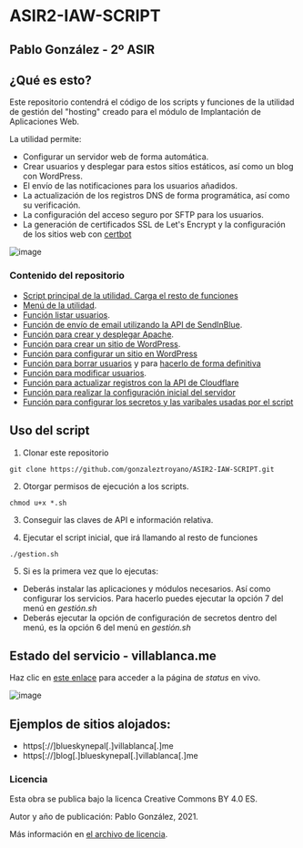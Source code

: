 # ASIR2-IAW-SCRIPT
## Pablo González - 2º ASIR

## ¿Qué es esto?

Este repositorio contendrá el código de los scripts y funciones de la utilidad de gestión del "hosting" creado para el módulo de Implantación de Aplicaciones Web. 

La utilidad permite:
 * Configurar un servidor web de forma automática. 
 * Crear usuarios y desplegar para estos sitios estáticos, así como un blog con WordPress. 
 * El envío de las notificaciones para los usuarios añadidos. 
 * La actualización de los registros DNS de forma programática, así como su verificación. 
 * La configuración del acceso seguro por SFTP para los usuarios. 
 * La generación de certificados SSL de Let's Encrypt y la configuración de los sitios web con [certbot](https://certbot.eff.org/)

![image](https://user-images.githubusercontent.com/44492590/144755996-fe94e0c4-10e9-47d7-a966-102e44016e4d.png)


### Contenido del repositorio

 * [Script principal de la utilidad. Carga el resto de funciones](./gestion.sh)
 * [Menú de la utilidad](./menu.sh).
 * [Función listar usuarios](./listar.sh).
 * [Función de envío de email utilizando la API de SendInBlue](./envio_email.sh).
 * [Función para crear y desplegar Apache](./crear_apache.sh).
 * [Función para crear un sitio de WordPress](./crear-wp.sh).
 * [Función para configurar un sitio en WordPress](./config_wp.sh)
 * [Función para borrar usuarios](./borrar.sh) y para [hacerlo de forma definitiva](./borrar_hard.sh)
 * [Función para modificar usuarios](./modificar.sh). 
 * [Función para actualizar registros con la API de Cloudflare](./cf_updater.sh)
 * [Función para realizar la configuración inicial del servidor](./conf_inicial.sh)
 * [Función para configurar los secretos y las varibales usadas por el script](./secrets.sh)

## Uso del script

 1. Clonar este repositorio

 ```
 git clone https://github.com/gonzaleztroyano/ASIR2-IAW-SCRIPT.git 
 ```

 2. Otorgar permisos de ejecución a los scripts.

 ```
 chmod u+x *.sh
 ```

 3. Conseguir las claves de API e información relativa. 

 4. Ejecutar el script inicial, que irá llamando al resto de funciones

 ``` 
 ./gestion.sh
 ```

 5. Si es la primera vez que lo ejecutas:

  * Deberás instalar las aplicaciones y módulos necesarios. Así como configurar los servicios. Para hacerlo puedes ejecutar la opción 7 del menú en *gestión.sh*
  * Deberás ejecutar la opción de configuración de secretos dentro del menú, es la opción 6 del menú en *gestión.sh*

## Estado del servicio - villablanca.me

Haz clic en [este enlace](https://status.villablanca.me/) para acceder a la página de *status* en vivo.

![image](https://user-images.githubusercontent.com/44492590/144756126-46b13dec-de8d-4844-8a62-844318f4dac0.png)

## Ejemplos de sitios alojados:
* https[://]blueskynepal[.]villablanca[.]me
* https[://]blog[.]blueskynepal[.]villablanca[.]me

### Licencia
Esta obra se publica bajo la licenca Creative Commons BY 4.0 ES.


Autor y año de publicación: Pablo González, 2021.

Más información en [el archivo de licencia](./license.md).
